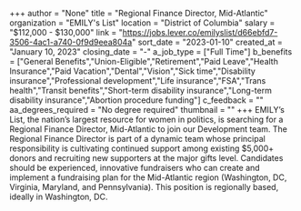 +++
author = "None"
title = "Regional Finance Director, Mid-Atlantic"
organization = "EMILY's List"
location = "District of Columbia"
salary = "$112,000 - $130,000"
link = "https://jobs.lever.co/emilyslist/d66ebfd7-3506-4ac1-a740-0f9d9eea804a"
sort_date = "2023-01-10"
created_at = "January 10, 2023"
closing_date = "-"
a_job_type = ["Full Time"]
b_benefits = ["General Benefits","Union-Eligible","Retirement","Paid Leave","Health Insurance","Paid Vacation","Dental","Vision","Sick time","Disability insurance","Professional development","Life insurance","FSA","Trans health","Transit benefits","Short-term disability insurance","Long-term disability insurance","Abortion procedure funding"]
c_feedback = ""
aa_degrees_required = "No degree required"
thumbnail = ""
+++
EMILY’s List, the nation’s largest resource for women in politics, is searching for a Regional Finance Director, Mid-Atlantic to join our Development team. The Regional Finance Director is part of a dynamic team whose principal responsibility is cultivating continued support among existing $5,000+ donors and recruiting new supporters at the major gifts level. Candidates should be experienced, innovative fundraisers who can create and implement a fundraising plan for the Mid-Atlantic region (Washington, DC, Virginia, Maryland, and Pennsylvania). This position is regionally based, ideally in Washington, DC.
